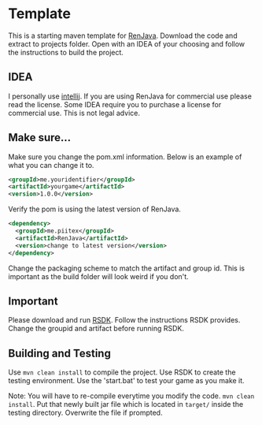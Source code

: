 # Template
This is a starting maven template for [RenJava](https://github.com/HackusatePvP/RenJava). Download the code and extract to projects folder. Open with an IDEA of your choosing and follow the instructions to build the project.

## IDEA
I personally use [intellij](https://www.jetbrains.com/idea/). If you are using RenJava for commercial use please read the license.
Some IDEA require you to purchase a license for commercial use. This is not legal advice.

## Make sure...
Make sure you change the pom.xml information. Below is an example of what you can change it to.
```xml
<groupId>me.youridentifier</groupId>
<artifactId>yourgame</artifactId>
<version>1.0.0</version>
```

Verify the pom is using the latest version of RenJava.
```xml
<dependency>
  <groupId>me.piitex</groupId>
  <artifactId>RenJava</artifactId>
  <version>change to latest version</version>
</dependency>
```
Change the packaging scheme to match the artifact and group id. This is important as the build folder will look weird if you don't.

## Important
Please download and run [RSDK](https://github.com/HackusatePvP/RenJavaSDK/releases). Follow the instructions RSDK provides. Change the groupid and artifact before running RSDK.

## Building and Testing
Use `mvn clean install` to compile the project. Use RSDK to create the testing environment. Use the 'start.bat' to test your game as you make it.

Note: You will have to re-compile everytime you modify the code. `mvn clean install`. Put that newly built jar file which is located in `target/` inside the testing directory. Overwrite the file if prompted.